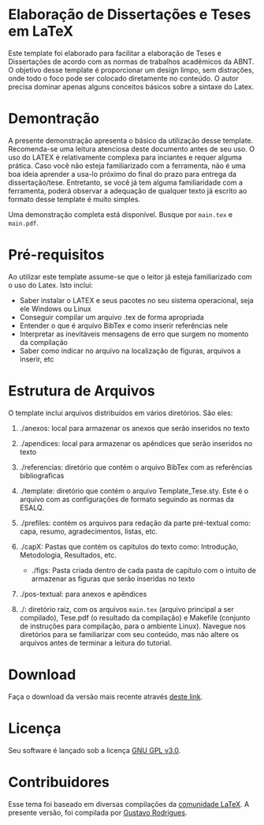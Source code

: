 # Elaboração de Dissertações e Teses em LaTeX

Este template foi elaborado para facilitar a elaboração de Teses e Dissertações de acordo com as normas de trabalhos acadêmicos da ABNT.
O objetivo desse template é proporcionar um design limpo, sem distrações, onde todo o foco pode ser colocado diretamente no conteúdo. O autor precisa dominar apenas alguns conceitos básicos sobre a sintaxe do Latex.

Demontração
============

A presente demonstração apresenta o básico da utilização desse template. Recomenda-se uma leitura atenciosa deste documento antes de seu uso. O uso do LATEX é relativamente complexa para inciantes e requer alguma prática. Caso você não esteja familiarizado com a ferramenta, não é uma boa ideia aprender a usa-lo próximo do final do prazo para entrega da dissertação/tese. Entretanto, se você já tem alguma familiaridade com a ferramenta, poderá observar a adequação de qualquer texto já escrito ao formato desse template é muito simples.

Uma demonstração completa está disponível. Busque por `main.tex` e `main.pdf`.

Pré-requisitos
============
Ao utilizar este template assume-se que o leitor já esteja familiarizado com o uso do Latex. Isto inclui:
* Saber instalar o LATEX e seus pacotes no seu sistema operacional, seja ele Windows ou Linux
* Conseguir compilar um arquivo .tex de forma apropriada
* Entender o que é arquivo BibTex e como inserir referências nele
* Interpretar as inevitáveis mensagens de erro que surgem no momento da compilação
* Saber como indicar no arquivo na localização de figuras, arquivos a inserir, etc

Estrutura de Arquivos
============

O template inclui arquivos distribuídos em vários diretórios. São eles:

1. ./anexos: local para armazenar os anexos que serão inseridos no texto
1. ./apendices: local para armazenar os apêndices que serão inseridos no texto


2. ./referencias: diretório que contém o arquivo BibTex com as referências
bibliograficas
3. ./template: diretório que contém o arquivo Template_Tese.sty. Este é o
arquivo com as configurações de formato seguindo as normas da ESALQ.


4. ./prefiles: contém os arquivos para redação da parte pré-textual como: capa, resumo, agradecimentos, listas, etc.
5. ./capX: Pastas que contém os capítulos do texto como: Introdução, Metodologia, Resultados, etc.
    - ./figs: Pasta criada dentro de cada pasta de capítulo com o intuito de armazenar as figuras que serão inseridas no texto
6. ./pos-textual: para anexos e apêndices
7. ./: diretório raiz, com os arquivos `main.tex` (arquivo principal a ser compilado), Tese.pdf (o resultado da compilação) e Makefile (conjunto de
instruções para compilação, para o ambiente Linux).
Navegue nos diretórios para se familiarizar com seu conteúdo, mas não altere os
arquivos antes de terminar a leitura do tutorial.



<!--Compilando o documento
O principal arquivo, que está no diretório raiz, é chamado Tese.tex. Abra-o. Seu
conteúdo é auto-explicativo. Este é o arquivo que deverá ser compilado. Não altere
suas configurações, exceto onde explicitamente indicado.
O template faz uso da classe memoir1, que apresenta diversas facilidades para

obtenção de documentos em capítulos, como é o caso das Dissertações e Te-
ses. Além disso, ele importa diversas configurações específicas do arquivo Tem-
plate_Tese.sty (arquivo que deve ser alterado apenas em pontos específicos).
Em seguida, são inseridos vários arquivos com configuracões e conteúdo. Muitos
deles apresentam pequenos trechos de textos fictícios para exemplificar como o
texto deve ser digitado.

Será produzido um arquivo Tese.pdf-->



Download
========
Faça o download da versão mais recente através [deste link](https://github.com/gusirosx/TexTemplate/releases).

Licença
=======
Seu software é lançado sob a licença [GNU GPL v3.0](https://www.gnu.org/licenses/gpl-3.0.en.html).

Contribuidores
============
Esse tema foi baseado em diversas compilações da [comunidade LaTeX](https://latex.org/forum/). A presente versão, foi compilada por [Gustavo Rodrigues](https://github.com/gusirosx).

